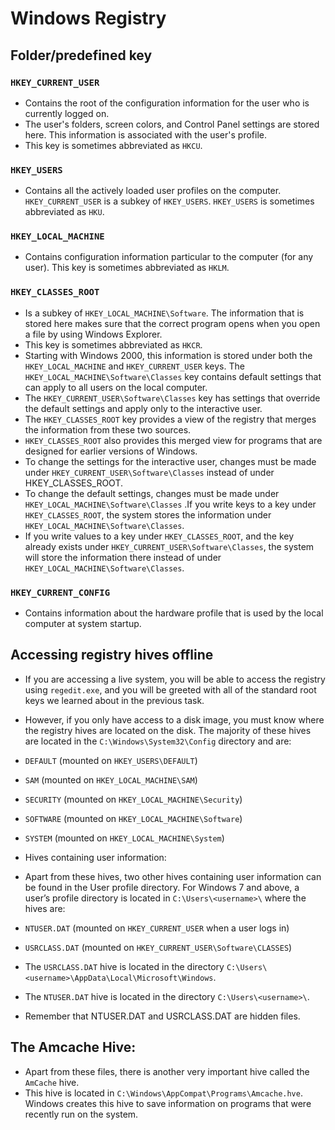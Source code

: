 # Windows Registry 
## Folder/predefined key	
### `HKEY_CURRENT_USER`	
- Contains the root of the configuration information for the user who is currently logged on. 
- The user's folders, screen colors, and Control Panel settings are stored here. This information is associated with the user's profile. 
- This key is sometimes abbreviated as `HKCU`.
### `HKEY_USERS` 
- Contains all the actively loaded user profiles on the computer. `HKEY_CURRENT_USER` is a subkey of `HKEY_USERS`. `HKEY_USERS` is sometimes abbreviated as `HKU`.
### `HKEY_LOCAL_MACHINE`	
- Contains configuration information particular to the computer (for any user). This key is sometimes abbreviated as `HKLM`.
### `HKEY_CLASSES_ROOT`	
- Is a subkey of `HKEY_LOCAL_MACHINE\Software`. The information that is stored here makes sure that the correct program opens when you open a file by using Windows Explorer. 
- This key is sometimes abbreviated as `HKCR`.
- Starting with Windows 2000, this information is stored under both the `HKEY_LOCAL_MACHINE` and `HKEY_CURRENT_USER` keys. The `HKEY_LOCAL_MACHINE\Software\Classes` key contains default settings that can apply to all users on the local computer. 
- The `HKEY_CURRENT_USER\Software\Classes` key has settings that override the default settings and apply only to the interactive user.
- The `HKEY_CLASSES_ROOT` key provides a view of the registry that merges the information from these two sources. 
- `HKEY_CLASSES_ROOT` also provides this merged view for programs that are designed for earlier versions of Windows. 
- To change the settings for the interactive user, changes must be made under `HKEY_CURRENT_USER\Software\Classes` instead of under HKEY_CLASSES_ROOT.
- To change the default settings, changes must be made under `HKEY_LOCAL_MACHINE\Software\Classes` .If you write keys to a key under `HKEY_CLASSES_ROOT`, the system stores the information under `HKEY_LOCAL_MACHINE\Software\Classes`.
- If you write values to a key under `HKEY_CLASSES_ROOT`, and the key already exists under `HKEY_CURRENT_USER\Software\Classes`, the system will store the information there instead of under `HKEY_LOCAL_MACHINE\Software\Classes`.
### `HKEY_CURRENT_CONFIG` 
-	Contains information about the hardware profile that is used by the local computer at system startup.

## Accessing registry hives offline
- If you are accessing a live system, you will be able to access the registry using `regedit.exe`, and you will be greeted with all of the standard root keys we learned about in the previous task. 
- However, if you only have access to a disk image, you must know where the registry hives are located on the disk. The majority of these hives are located in the `C:\Windows\System32\Config` directory and are:

- `DEFAULT` (mounted on `HKEY_USERS\DEFAULT`)
- `SAM` (mounted on `HKEY_LOCAL_MACHINE\SAM`)
- `SECURITY` (mounted on `HKEY_LOCAL_MACHINE\Security`)
- `SOFTWARE` (mounted on `HKEY_LOCAL_MACHINE\Software`)
- `SYSTEM` (mounted on `HKEY_LOCAL_MACHINE\System`)
- Hives containing user information:

- Apart from these hives, two other hives containing user information can be found in the User profile directory. For Windows 7 and above, a user’s profile directory is located in `C:\Users\<username>\` where the hives are:

- `NTUSER.DAT` (mounted on `HKEY_CURRENT_USER` when a user logs in)
- `USRCLASS.DAT` (mounted on `HKEY_CURRENT_USER\Software\CLASSES`)
- The `USRCLASS.DAT` hive is located in the directory `C:\Users\<username>\AppData\Local\Microsoft\Windows`. 
- The `NTUSER.DAT` hive is located in the directory `C:\Users\<username>\`.
- Remember that NTUSER.DAT and USRCLASS.DAT are hidden files.

## The Amcache Hive:
- Apart from these files, there is another very important hive called the `AmCache` hive. 
- This hive is located in `C:\Windows\AppCompat\Programs\Amcache.hve`. Windows creates this hive to save information on programs that were recently run on the system.














































